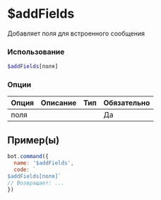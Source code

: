 # $addFields
Добавляет поля для встроенного сообщения
### Использование
```php
$addFields[поля]
```

### Опции

| Опция | Описание | Тип | Обязательно |
|--------|-------------|------|----------|
| поля |  |  | Да |  
## Пример(ы)

```javascript
bot.command({
  name: '$addFields',
  code: `
$addFields[поля]`
// Возвращает: ...
})
```